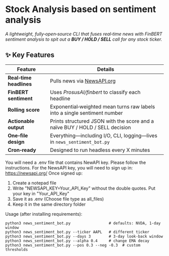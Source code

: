 # Stock Analysis based on sentiment analysis

*A lightweight, fully‑open‑source CLI that fuses real‑time news with FinBERT sentiment analysis to spit out a **BUY / HOLD / SELL** call for any stock ticker.*


## ✨ Key Features

| Feature | Details |
| --- | --- |
| **Real‑time headlines** | Pulls news via [NewsAPI.org](https://newsapi.org) |
| **FinBERT sentiment** | Uses *ProsusAI/finbert* to classify each headline |
| **Rolling score** | Exponential‑weighted mean turns raw labels into a single sentiment number |
| **Actionable output** | Prints structured JSON with the score and a naïve BUY / HOLD / SELL decision |
| **One‑file design** | Everything—including I/O, CLI, logging—lives in `news_sentiment_bot.py` |
| **Cron‑ready** | Designed to run headless every X minutes |

You will need a .env file that contains NewAPI key. Please follow the instructions.
For the NewsAPI key, you will need to sign up in: https://newsapi.org/
Once signed up:
1. Create a notepad file
2. Write "NEWSAPI_KEY=Your_API_Key" without the double quotes. Put your key in "Your_API_Key"
3. Save it as .env (Choose file type as all_files)
4. Keep it in the same directory folder


Usage (after installing requirements):

    python3 news_sentiment_bot.py                 # defaults: NVDA, 1‑day window
    python3 news_sentiment_bot.py --ticker AAPL   # different ticker
    python3 news_sentiment_bot.py --days 3        # 3‑day look‑back window
    python3 news_sentiment_bot.py --alpha 0.4     # change EMA decay
    python3 news_sentiment_bot.py --pos 0.3 --neg -0.3  # custom thresholds




